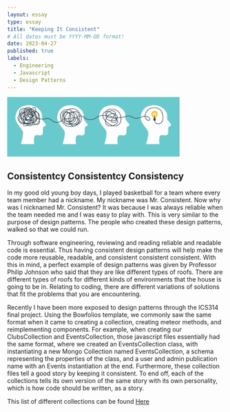 ```yaml
---
layout: essay
type: essay
title: "Keeping It Consistent"
# All dates must be YYYY-MM-DD format!
date: 2023-04-27
published: true
labels:
  - Engineering
  - Javascript
  - Design Patterns
---
```


<img width="400px" class="rounded float-start pe-4" src="../img/consistency.jpg">

## Consistentcy Consistentcy Consistency 
In my good old young boy days, I played basketball for a team where every team member had a nickname. My nickname was Mr. Consistent. Now why was I nicknamed Mr. Consistent? It was because I was always reliable when the team needed me and I was easy to play with. This is very similar to the purpose of design patterns. The people who created these design patterns, walked so that we could run. 

Through software engineering, reviewing and reading reliable and readable code is essential. Thus having consistent design patterns will help make the code more reusable, readable, and consistent consistent consistent.
With this in mind, a perfect example of design patterns was given by Professor Philip Johnson who said that they are like different types of roofs. There are different types of roofs for different kinds of environments that the house is going to be in. Relating to coding, there are different variations of solutions that fit the problems that you are encountering. 

Recently I have been more exposed to design patterns through the ICS314 final project. Using the Bowfolios template, we commonly saw the same format when it came to creating a collection, creating meteor methods, and reimplementing components. For example, when creating our ClubsCollection and EventsCollection, those javascript files essentially had the same format, where we created an EventsCollection class, with instantiating a new Mongo Collection named EventsCollection, a schema representing the properties of the class, and a user and admin publication name with an Events instantiation at the end. Furthermore, these collection files tell a good story by keeping it consistent. To end off, each of the collections tells its own version of the same story with its own personality, which is how code should be written, as a story. 

This list of different collections can be found [Here](https://github.com/mongo-mongoers/club-hub/tree/main/app/imports/api)


